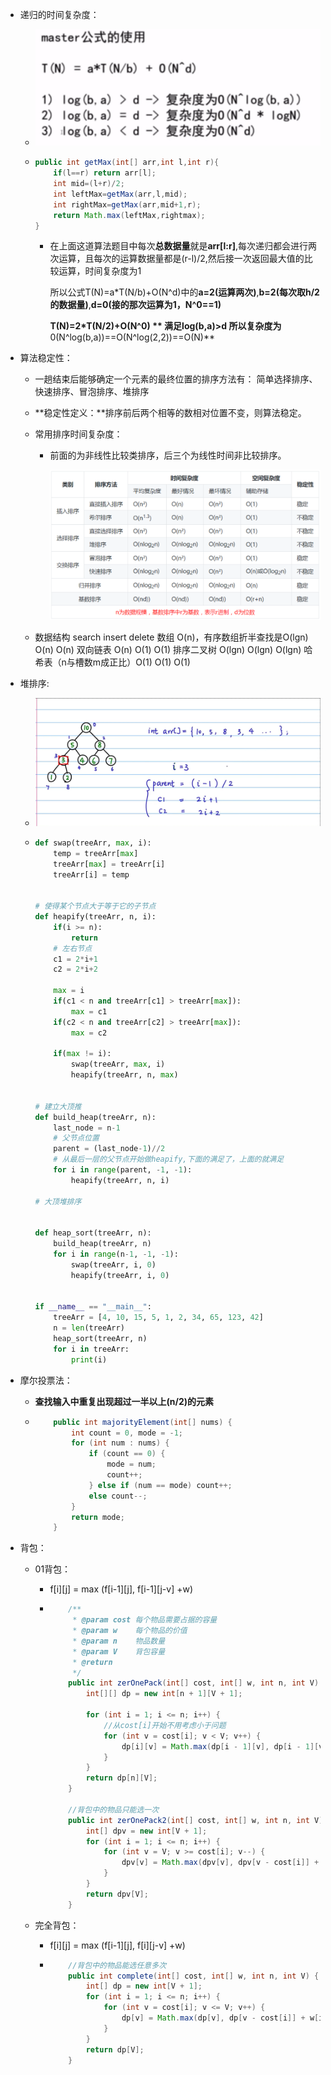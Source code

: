 + 递归的时间复杂度：

  + ![image-20191219120547266](../../images/image-20191219120547266.png)

  + ```java
    public int getMax(int[] arr,int l,int r){
        if(l==r) return arr[l];
        int mid=(l+r)/2;
    	int leftMax=getMax(arr,l,mid);
        int rightMax=getMax(arr,mid+1,r);
        return Math.max(leftMax,rightmax);
    }
    ```

    + 在上面这道算法题目中每次**总数据量**就是**arr[l:r]**,每次递归都会进行两次运算，且每次的运算数据量都是(r-l)/2,然后接一次返回最大值的比较运算，时间复杂度为1

      所以公式T(N)=a*T(N/b)+O(N^d)中的**a=2(运算两次)**,**b=2(每次取h/2的数据量)**,**d=0(接的那次运算为1，N^0==1)**

      **T(N)=2*T(N/2)+O(N^0) ** 满足log(b,a)>d 所以复杂度为**0(N^log(b,a))==O(N^log(2,2))==O(N)**

+ 算法稳定性：

  + 一趟结束后能够确定一个元素的最终位置的排序方法有： 简单选择排序、快速排序、冒泡排序、堆排序

  + **稳定性定义：**排序前后两个相等的数相对位置不变，则算法稳定。

  + 常用排序时间复杂度：

    + 前面的为非线性比较类排序，后三个为线性时间非比较排序。

      ![1567996555878](../../images/1567996555878.png)

  

  + 数据结构                   search                                                      insert                        delete
    数组               O(n)，有序数组折半查找是O(lgn)                     O(n)                          O(n)
    双向链表                   O(n)                                                           O(1)                          O(1)
    排序二叉树              O(lgn)                                                         O(lgn)                       O(lgn)
    哈希表（n与槽数m成正比）O(1)                                             O(1)                           O(1)

+ 堆排序:

  + ![image-20191221101640105](../../images/image-20191221101640105.png)

  + ```python
    def swap(treeArr, max, i):
        temp = treeArr[max]
        treeArr[max] = treeArr[i]
        treeArr[i] = temp
    
    
    # 使得某个节点大于等于它的子节点
    def heapify(treeArr, n, i):
        if(i >= n):
            return
        # 左右节点
        c1 = 2*i+1
        c2 = 2*i+2
    
        max = i
        if(c1 < n and treeArr[c1] > treeArr[max]):
            max = c1
        if(c2 < n and treeArr[c2] > treeArr[max]):
            max = c2
    
        if(max != i):
            swap(treeArr, max, i)
            heapify(treeArr, n, max)
    
    
    # 建立大顶推
    def build_heap(treeArr, n):
        last_node = n-1
        # 父节点位置
        parent = (last_node-1)//2
        # 从最后一层的父节点开始做heapify,下面的满足了，上面的就满足
        for i in range(parent, -1, -1):
            heapify(treeArr, n, i)
    
    # 大顶堆排序
    
    
    def heap_sort(treeArr, n):
        build_heap(treeArr, n)
        for i in range(n-1, -1, -1):
            swap(treeArr, i, 0)
            heapify(treeArr, i, 0)
    
    
    if __name__ == "__main__":
        treeArr = [4, 10, 15, 5, 1, 2, 34, 65, 123, 42]
        n = len(treeArr)
        heap_sort(treeArr, n)
        for i in treeArr:
            print(i)
    
    ```

    

+ 摩尔投票法：

  +  **查找输入中重复出现超过一半以上(n/2)的元素** 

  + ```java
        public int majorityElement(int[] nums) {
            int count = 0, mode = -1;
            for (int num : nums) {
                if (count == 0) {
                    mode = num;
                    count++;
                } else if (num == mode) count++;
                else count--;
            }
            return mode;
        }
    ```

+ 背包：

  + 01背包：

    + f\[i][j] = max (f\[i-1][j], f\[i-1][j-v] +w)

    + ```java
          /**
           * @param cost 每个物品需要占据的容量
           * @param w    每个物品的价值
           * @param n    物品数量
           * @param V    背包容量
           * @return
           */
          public int zerOnePack(int[] cost, int[] w, int n, int V) {
              int[][] dp = new int[n + 1][V + 1];
      
              for (int i = 1; i <= n; i++) {
                  //从cost[i]开始不用考虑小于问题
                  for (int v = cost[i]; v < V; v++) {
                      dp[i][v] = Math.max(dp[i - 1][v], dp[i - 1][v - cost[i]] + w[i]);
                  }
              }
              return dp[n][V];
          }
      
          //背包中的物品只能选一次
          public int zerOnePack2(int[] cost, int[] w, int n, int V) {
              int[] dpv = new int[V + 1];
              for (int i = 1; i <= n; i++) {
                  for (int v = V; v >= cost[i]; v--) {
                      dpv[v] = Math.max(dpv[v], dpv[v - cost[i]] + w[i]);
                  }
              }
              return dpv[V];
          }
      ```

  + 完全背包：

    + f\[i][j] = max (f\[i-1][j], f\[i][j-v] +w)

    + ```java
          //背包中的物品能选任意多次
          public int complete(int[] cost, int[] w, int n, int V) {
              int[] dp = new int[V + 1];
              for (int i = 1; i <= n; i++) {
                  for (int v = cost[i]; v <= V; v++) {
                      dp[v] = Math.max(dp[v], dp[v - cost[i]] + w[i]);
                  }
              }
              return dp[V];
          }
      ```

      
